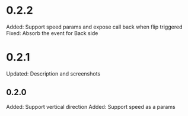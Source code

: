 # 0.2.2
Added: Support speed params and expose call back when flip triggered
Fixed: Absorb the event for Back side

# 0.2.1
Updated: Description and screenshots

## 0.2.0
Added: Support vertical direction 
Added: Support speed as a params
